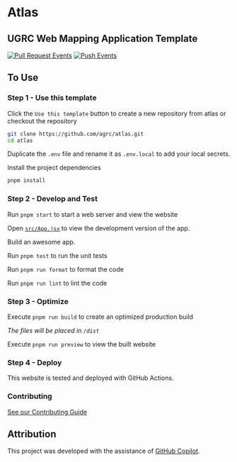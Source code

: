 # Atlas

## UGRC Web Mapping Application Template

[![Pull Request Events](https://github.com/agrc/atlas/actions/workflows/pull_request.yml/badge.svg)](https://github.com/agrc/atlas/actions/workflows/pull_request.yml)
[![Push Events](https://github.com/agrc/atlas/actions/workflows/push.yml/badge.svg)](https://github.com/agrc/atlas/actions/workflows/push.yml)

## To Use

### Step 1 - Use this template

Click the `Use this template` button to create a new repository from atlas or checkout the repository

```bash
git clone https://github.com/agrc/atlas.git
cd atlas
```

Duplicate the `.env` file and rename it as `.env.local` to add your local secrets.

Install the project dependencies

```bash
pnpm install
```

### Step 2 - Develop and Test

Run `pnpm start` to start a web server and view the website

Open [`src/App.jsx`](src/App.jsx) to view the development version of the app.

Build an awesome app.

Run `pnpm test` to run the unit tests

Run `pnpm run format` to format the code

Run `pnpm run lint` to lint the code

### Step 3 - Optimize

Execute `pnpm run build` to create an optimized production build

_The files will be placed in `/dist`_

Execute `pnpm run preview` to view the built website

### Step 4 - Deploy

This website is tested and deployed with GitHub Actions.

### Contributing

[See our Contributing Guide](./CONTRIBUTING.md)

## Attribution

This project was developed with the assistance of [GitHub Copilot](https://github.com/features/copilot).
